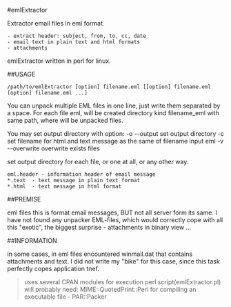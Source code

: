 #emlExtractor

Extractor email files in eml format.

    - extract header: subject, from, to, cc, date
    - email text in plain text and html formats
    - attachments

emlExtractor written in perl for linux.
	
##USAGE

	/path/to/emlExtractor [option] filename.eml [[option] filename.eml [option] filename.eml ...]

You can unpack multiple EML files in one line, just write them separated by a space.
For each file eml, will be created directory kind filename_eml with same path, where will be unpacked files.

You may set output directory with option:
  -o  --output      set output directory
  -c                set filename for html and text message as the same of filename input eml
  -v  --overwrite   overwrite exists files

set output directory for each file, or one at all, or any other way.

	eml.header - information header of email message
	*.text  - text message in plain text format
	*.html  - text message in html format


##PREMISE

eml files this is format email messages, BUT not all server form its same.
I have not found any unpacker EML-files, which would correctly cope with all this "exotic", the biggest surprise - attachments in binary view ... 

##INFORMATION

in some cases, in eml files encountered winmail.dat that contains attachments and text. I did not write my "bike" for this case, since this task perfectly copes application tnef.


>uses several CPAN modules for execution perl script(emlExtractor.pl) will probably need: MIME::QuotedPrint::Perl
for compiling an executable file - PAR::Packer
